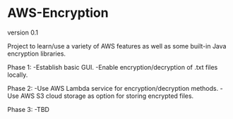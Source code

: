 # AWS-Encryption
version 0.1

Project to learn/use a variety of AWS features as well as some built-in Java encryption libraries.

Phase 1:
  -Establish basic GUI.
  -Enable encryption/decryption of .txt files locally.
  
Phase 2:
  -Use AWS Lambda service for encryption/decryption methods.
  -Use AWS S3 cloud storage as option for storing encrypted files.
  
Phase 3:
  -TBD
